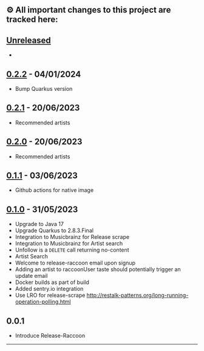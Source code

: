 ⚙️ All important changes to this project are tracked here:
---

## [Unreleased]
*

## [0.2.2] - 04/01/2024
* Bump Quarkus version

## [0.2.1] - 20/06/2023
* Recommended artists

## [0.2.0] - 20/06/2023
* Recommended artists

## [0.1.1] - 03/06/2023
* Github actions for native image

## [0.1.0] - 31/05/2023
* Upgrade to Java 17
* Upgrade Quarkus to 2.8.3.Final
* Integration to Musicbrainz for Release scrape
* Integration to Musicbrainz for Artist search
* Unfollow is a `DELETE` call returning no-content
* Artist Search
* Welcome to release-raccoon email upon signup
* Adding an artist to raccoonUser taste should potentially trigger an update email
* Docker builds as part of build
* Added sentry.io integration
* Use LRO for release-scrape http://restalk-patterns.org/long-running-operation-polling.html

## 0.0.1
* Introduce Release-Raccoon

---
[unreleased]: https://github.com/jaivalis/release-raccoon/compare/0.2.2...jdevelop
[0.2.2]: https://github.com/jaivalis/release-raccoon/compare/0.2.1...0.2.2
[0.2.1]: https://github.com/jaivalis/release-raccoon/compare/0.2.0...0.2.1
[0.2.0]: https://github.com/jaivalis/release-raccoon/compare/0.1.0...0.2.0
[0.1.1]: https://github.com/jaivalis/release-raccoon/compare/0.1.0...0.1.1
[0.1.0]: https://github.com/jaivalis/release-raccoon/compare/0.0.1...0.1.0